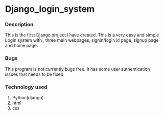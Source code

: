 # Django_login_system
### Description 

This is the first Django project I have created. This is a very easy and simple Login system with , three main webpages, signin/login id page,
signup page and home page.

### Bugs

This program is not currently bugs free.
It has some user authentication issues that needs to be fixed.

### Technology used

1. Python(django)
2. html
3. css


